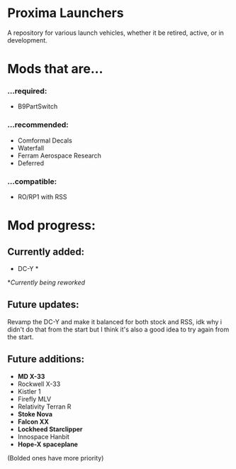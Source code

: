 # Proxima Launchers
A repository for various launch vehicles, whether it be retired, active, or in development.

# Mods that are...
### ...required:
- B9PartSwitch

### ...recommended:
- Comformal Decals
- Waterfall
- Ferram Aerospace Research
- Deferred

### ...compatible:
- RO/RP1 with RSS

# Mod progress:
## Currently added:
- DC-Y *

**Currently being reworked*

## Future updates:
Revamp the DC-Y and make it balanced for both stock and RSS, idk why i didn't do that from the start but I think it's also a good idea to try again from the start.

## Future additions:
- **MD X-33**
- Rockwell X-33
- Kistler 1
- Firefly MLV
- Relativity Terran R
- **Stoke Nova**
- **Falcon XX**
- **Lockheed Starclipper**
- Innospace Hanbit
- **Hope-X spaceplane**

(Bolded ones have more priority)
